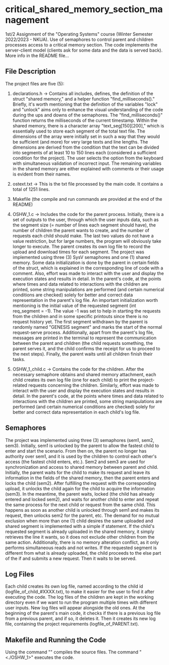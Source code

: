 # critical_shared_memory_section_management
1st/2 Assignment of the "Operating Systems" course (Winter Semester 2022/2023 - NKUA). Use of semaphores to control parent and children processes access to a critical memory section. The code implements the server-client model (clients ask for some data and the data is served back). More info in the README file...

**File Description**
--------------------

The project files are five (5):

1) declarations.h -> Contains all includes, defines, the definition of the struct "shared memory," and
    a helper function "find_milliseconds()." Briefly, it's worth mentioning that the definition of the variables 
	"lock" and "unlock" aims only to enhance the visual understanding of the code during the ups and downs of the 
	semaphores. The "find_milliseconds()" function returns the milliseconds of the current timestamp. Within the 
	shared memory, there is a character array "text_seg[150][200]," which is essentially used to store each segment 
	of the total text file. The dimensions of the array were initially set in such a way that they would be sufficient 
	(and more) for very large texts and line lengths. The dimensions are derived from the condition that the text can 
	be divided into segments of at least 10 to 150 lines each (considered a sufficient condition for the project). 
	The user selects the option from the keyboard with simultaneous validation of incorrect input. The remaining 
	variables in the shared memory are either explained with comments or their usage is evident from their names.

2) ostext.txt -> This is the txt file processed by the main code. It contains a total of 1251 lines.

3) Makefile (the compile and run commands are provided at the end of the README)

4) OSHW_1.c -> Includes the code for the parent process. Initially, there is a set of outputs to the user, through which 
the user inputs data, such as the segment size (= number of lines each segment should have), the number of children the 
parent wants to create, and the number of requests each child should make. The last two values do not have a value restriction, 
but for large numbers, the program will obviously take longer to execute. The parent creates its own log file to record the 
upload and download times for each segment. The project was implemented using three (3) SysV semaphores and one (1) shared 
memory. Some data initialization is done by the parent in certain fields of the struct, which is explained in the corresponding 
line of code with a comment. Also, effort was made to interact with the user and display the execution states and results in detail. 
In the parent's code, at the points where times and data related to interactions with the children are printed, some string 
manipulations are performed (and certain numerical conditions are checked) solely for better and correct data representation 
in the parent's log file. An important initialization worth mentioning is the initial value of the requested segment (int req_segment = -1). 
The value -1 was set to help in starting the requests from the children and in some specific printouts since there is no request history yet. 
The first segment withdrawn by the parent is randomly named "GENESIS segment" and marks the start of the normal request-serve process. 
Additionally, apart from the parent's log file, messages are printed in the terminal to represent the communication between the parent 
and children (the child requests something, the parent serves it, and the child confirms the receipt for us to proceed to the next steps). 
Finally, the parent waits until all children finish their tasks.

5) OSHW_1_child.c -> Contains the code for the children. After the necessary semaphore obtains and shared memory attachment, each 
child creates its own log file (one for each child) to print the project-related requests concerning the children. Similarly, effort 
was made to interact with the user and display the execution states and results in detail. In the parent's code, at the points where 
times and data related to interactions with the children are printed, some string manipulations are performed (and certain numerical 
conditions are checked) solely for better and correct data representation in each child's log file.

**Semaphores**
--------------

The project was implemented using three (3) semaphores (sem1, sem2, sem3). Initially, sem1 is unlocked by the parent to allow the 
fastest child to enter and start the scenario. From then on, the parent no longer has authority over sem1, and it is used by the 
children to control each other's access (the fastest child enters, etc.). Sem2 and sem3 are used for synchronization and access 
to shared memory between parent and child. Initially, the parent waits for the child to make its request and leave its information 
in the fields of the shared memory, then the parent enters and locks the child (sem2). After fulfilling the request with the 
corresponding upload, it unlocks the child again for the child to acquire the information (sem3). In the meantime, the parent waits, 
locked (the child has already entered and locked sem2), and waits for another child to enter and repeat the same process for the 
next child or request from the same child. This happens as soon as another child is unlocked through sem1 and makes its request, 
then unlocks sem2 for the parent, etc. The demand for no mutual exclusion when more than one (1) child desires the same uploaded 
and shared segment is implemented with a simple if statement. If the child's requested segment is already uploaded in the shared 
memory, it simply retrieves the line it wants, so it does not exclude other children from the same action. Additionally, there is 
no memory alteration conflict, as it only performs simultaneous reads and not writes. If the requested segment is different from 
what is already uploaded, the child proceeds to the else part of the if and submits a new request. Then it waits to be served.

**Log Files**
------------

Each child creates its own log file, named according to the child id (logfile_of_child_#XXXX.txt), to make it easier for the user 
to find it after executing the code. The log files of the children are kept in the working directory even if we want to run the 
program multiple times with different user inputs. New log files will appear alongside the old ones. At the beginning of the parent's 
main code, it checks if there is a previous log file from a previous parent, and if so, it deletes it. Then it creates its new log file, 
containing the project requirements (logfile_of_PARENT.txt).

**Makefile and Running the Code**
-------------------------------

Using the command "<make all>" compiles the source files. The command "<./OSHW_1>" executes the code.
